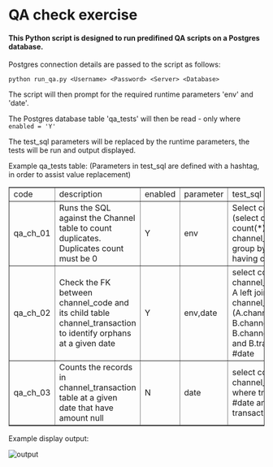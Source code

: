 # QA check exercise

#### This Python script is designed to run predifined QA scripts on a Postgres database.

Postgres connection details are passed to the script as follows:

`python run_qa.py <Username> <Password> <Server> <Database>`

The script will then prompt for the required runtime parameters 'env' and 'date'.

The Postgres database table 'qa_tests' will then be read  - only where `enabled = 'Y'`

The test_sql parameters will be replaced by the runtime parameters, the tests will be run and output displayed.

Example qa_tests table:   (Parameters in test_sql are defined with a hashtag, in order to assist value replacement)
<table cellspacing=0 border=1>
					<tr>
						<td style=min-width:50px>code</td>
						<td style=min-width:50px>description</td>
						<td style=min-width:50px>enabled</td>
						<td style=min-width:50px>parameter</td>
						<td style=min-width:50px>test_sql</td>
						<td style=min-width:50px>exp_result</td>
					</tr>
					<tr>
						<td style=min-width:50px>qa_ch_01</td>
						<td style=min-width:50px>Runs the SQL against the
Channel table to count
duplicates. Duplicates
count must be 0</td>
						<td style=min-width:50px>Y</td>
						<td style=min-width:50px>env</td>
						<td style=min-width:50px>Select count(*) from (select
channel_code, count(*)
from channel_table_#env
group by channel_code
having count(*) > 1)t</td>
						<td style=min-width:50px>0</td>
					</tr>
					<tr>
						<td style=min-width:50px>qa_ch_02</td>
						<td style=min-width:50px>Check the FK between
channel_code and its
child table
channel_transaction to
identify orphans at a
given date</td>
						<td style=min-width:50px>Y</td>
						<td style=min-width:50px>env,date</td>
						<td style=min-width:50px>select count(*)
from
channel_transaction_#env A left join
channel_table_#env B on (A.channel_code
= B.channel_code)
where B.channel_code is null
and B.transaction_date = #date</td>
						<td style=min-width:50px>0</td>
					</tr>
					<tr>
						<td style=min-width:50px>qa_ch_03</td>
						<td style=min-width:50px>Counts the records in
channel_transaction
table at a given date that
have amount null</td>
						<td style=min-width:50px>N</td>
						<td style=min-width:50px>date</td>
						<td style=min-width:50px>select count(*) from
channel_transaction_#env
where transaction_date =
#date and transaction_amount
is null</td>
						<td style=min-width:50px>0</td>
					</tr>
				</table>
        
        
  Example display output:
  
  <img alt="output" src="https://imgur.com/oxEfAY6.png">
